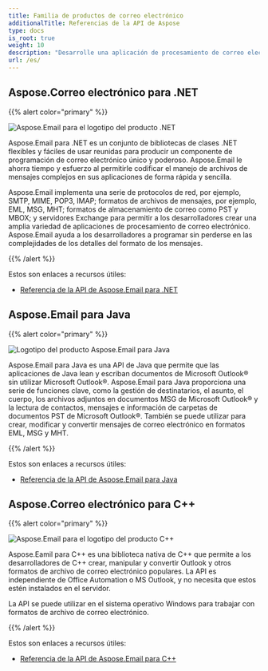 ```yaml
---
title: Familia de productos de correo electrónico
additionalTitle: Referencias de la API de Aspose
type: docs
is_root: true
weight: 10
description: "Desarrolle una aplicación de procesamiento de correo electrónico Low Code para plataformas autohospedadas o en la nube. Aspose.Email le permite procesar, convertir e inspeccionar formatos de Microsoft Outlook."
url: /es/
---
```


## Aspose.Correo electrónico para .NET

{{% alert color="primary" %}} 

![Aspose.Email para el logotipo del producto .NET](../home_1.png)

Aspose.Email para .NET es un conjunto de bibliotecas de clases .NET flexibles y fáciles de usar reunidas para producir un componente de programación de correo electrónico único y poderoso. Aspose.Email le ahorra tiempo y esfuerzo al permitirle codificar el manejo de archivos de mensajes complejos en sus aplicaciones de forma rápida y sencilla.

Aspose.Email implementa una serie de protocolos de red, por ejemplo, SMTP, MIME, POP3, IMAP; formatos de archivos de mensajes, por ejemplo, EML, MSG, MHT; formatos de almacenamiento de correo como PST y MBOX; y servidores Exchange para permitir a los desarrolladores crear una amplia variedad de aplicaciones de procesamiento de correo electrónico. Aspose.Email ayuda a los desarrolladores a programar sin perderse en las complejidades de los detalles del formato de los mensajes.

{{% /alert %}} 

Estos son enlaces a recursos útiles:
- [Referencia de la API de Aspose.Email para .NET](/email/es/net/)

## Aspose.Email para Java

{{% alert color="primary" %}} 

![Logotipo del producto Aspose.Email para Java](../home_2.png)

Aspose.Email para Java es una API de Java que permite que las aplicaciones de Java lean y escriban documentos de Microsoft Outlook® sin utilizar Microsoft Outlook®. Aspose.Email para Java proporciona una serie de funciones clave, como la gestión de destinatarios, el asunto, el cuerpo, los archivos adjuntos en documentos MSG de Microsoft Outlook® y la lectura de contactos, mensajes e información de carpetas de documentos PST de Microsoft Outlook®. También se puede utilizar para crear, modificar y convertir mensajes de correo electrónico en formatos EML, MSG y MHT.

{{% /alert %}} 

Estos son enlaces a recursos útiles:
- [Referencia de la API de Aspose.Email para Java](/email/java/)

## Aspose.Correo electrónico para C++

{{% alert color="primary" %}} 

![Aspose.Email para el logotipo del producto C++](../home_3.png)

Aspose.Eamil para C++ es una biblioteca nativa de C++ que permite a los desarrolladores de C++ crear, manipular y convertir Outlook y otros formatos de archivo de correo electrónico populares. La API es independiente de Office Automation o MS Outlook, y no necesita que estos estén instalados en el servidor.

La API se puede utilizar en el sistema operativo Windows para trabajar con formatos de archivo de correo electrónico.

{{% /alert %}} 

Estos son enlaces a recursos útiles:
- [Referencia de la API de Aspose.Email para C++](/email/cpp/)




